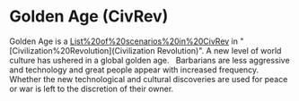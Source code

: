 # Golden Age (CivRev)

Golden Age is a [List%20of%20scenarios%20in%20CivRev](scenario) in "[Civilization%20Revolution](Civilization Revolution)".
A new level of world culture has ushered in a global golden age.  
Barbarians are less aggressive and technology and great people appear with increased frequency. 
Whether the new technological and cultural discoveries are used for peace or war is left to the discretion of their owner.
